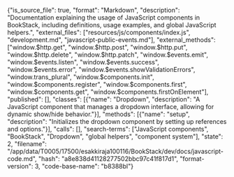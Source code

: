 {"is_source_file": true, "format": "Markdown", "description": "Documentation explaining the usage of JavaScript components in BookStack, including definitions, usage examples, and global JavaScript helpers.", "external_files": ["resources/js/components/index.js", "development.md", "javascript-public-events.md"], "external_methods": ["window.$http.get", "window.$http.post", "window.$http.put", "window.$http.delete", "window.$http.patch", "window.$events.emit", "window.$events.listen", "window.$events.success", "window.$events.error", "window.$events.showValidationErrors", "window.trans_plural", "window.$components.init", "window.$components.register", "window.$components.first", "window.$components.get", "window.$components.firstOnElement"], "published": [], "classes": [{"name": "Dropdown", "description": "A JavaScript component that manages a dropdown interface, allowing for dynamic show/hide behavior."}], "methods": [{"name": "setup", "description": "Initializes the dropdown component by setting up references and options."}], "calls": [], "search-terms": ["JavaScript components", "BookStack", "Dropdown", "global helpers", "component system"], "state": 2, "filename": "/app/data/T0005/17500/esakkiraja100116/BookStack/dev/docs/javascript-code.md", "hash": "a8e838d41128277502bbc97c41f817d1", "format-version": 3, "code-base-name": "b8388bl"}